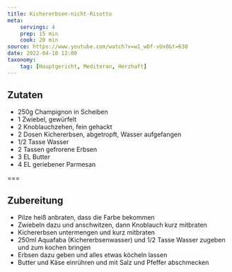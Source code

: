 ```yaml
---
title: Kichererbsen-nicht-Risotto
meta:
    servings: 4
    prep: 15 min
    cook: 20 min
source: https://www.youtube.com/watch?v=w1_wDf-vUx0&t=630
date: 2022-04-10 12:00
taxonomy:
    tag: [Hauptgericht, Mediteran, Herzhaft]
---
```

## Zutaten

* 250g Champignon in Scheiben
* 1 Zwiebel, gewürfelt
* 2 Knoblauchzehen, fein gehackt
* 2 Dosen Kichererbsen, abgetropft, Wasser aufgefangen
* 1/2 Tasse Wasser
* 2 Tassen gefrorene Erbsen
* 3 EL Butter
* 4 EL geriebener Parmesan

===

## Zubereitung

* Pilze heiß anbraten, dass die Farbe bekommen
* Zwiebeln dazu und anschwitzen, dann Knoblauch kurz mitbraten
* Kichererbsen untermengen und kurz mitbraten
* 250ml Aquafaba (Kichererbsenwasser) und 1/2 Tasse Wasser zugeben und zum kochen bringen
* Erbsen dazu geben und alles etwas köcheln lassen
* Butter und Käse einrühren und mit Salz und Pfeffer abschmecken

